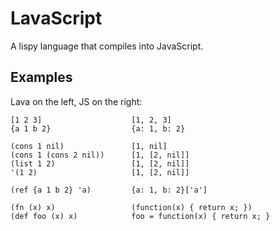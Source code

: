 # LavaScript

A lispy language that compiles into JavaScript.

## Examples

Lava on the left, JS on the right:

    [1 2 3]                    [1, 2, 3]
    {a 1 b 2}                  {a: 1, b: 2}
  
    (cons 1 nil)               [1, nil]
    (cons 1 (cons 2 nil))      [1, [2, nil]]
    (list 1 2)                 [1, [2, nil]]
    '(1 2)                     [1, [2, nil]]
  
    (ref {a 1 b 2} 'a)         {a: 1, b: 2}['a']
  
    (fn (x) x)                 (function(x) { return x; })
    (def foo (x) x)            foo = function(x) { return x; }


  

